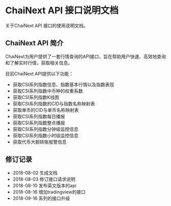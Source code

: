 # ChaiNext API 接口说明文档
关于ChaiNext API 接口的使用说明文档。
## ChaiNext API 简介
ChaiNext为用户提供了一套行情查询的API接口，旨在帮助用户快速、高效地查询和了解实时行情，获取相关信息。

目前ChaiNext API提供以下功能：
* 获取CSI系列指数信息、指数基本行情以及指数表现
* 获取CSI系列指数中币种的权重系数
* 获取CSI系列指数K线图
* 获取CSI系列指数的CID与指数名称映射表
* 获取单币的CID与单币名称映射表
* 获取CSI系列指数每日播报
* 获取CSI系列指数整点播报
* 获取CSI系列指数分钟级监控信息
* 获取CSI系列指数小时级监控信息
* 获取代币大额转账报警信息


## 修订记录

* 2018-08-02 生成文档
* 2018-08-03 修订接口请求说明
* 2018-08-10 发布英文版本的api
* 2018-08-16 增加tradingview的接口
* 2018-09-16 系列的接口升级
